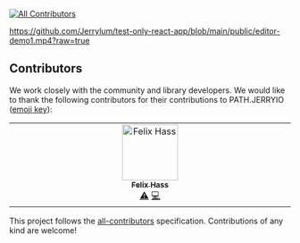 [![All Contributors](https://img.shields.io/github/all-contributors/Jerrylum/test-only-react-app?color=ee8449&style=flat-square)](#contributors)

https://github.com/Jerrylum/test-only-react-app/blob/main/public/editor-demo1.mp4?raw=true


## Contributors

We work closely with the community and library developers. We would like to thank the following contributors for their contributions to PATH.JERRYIO ([emoji key](https://allcontributors.org/docs/en/emoji-key)): 

<!-- ALL-CONTRIBUTORS-LIST:START - Do not remove or modify this section -->
<!-- prettier-ignore-start -->
<!-- markdownlint-disable -->
<table>
  <tbody>
    <tr>
      <td align="center" valign="top" width="14.28%"><a href="https://github.com/BattleCh1cken"><img src="https://avatars.githubusercontent.com/u/75806385?v=4?s=100" width="100px;" alt="Felix Hass"/><br /><sub><b>Felix Hass</b></sub></a><br /><a href="https://github.com/Jerrylum/test-only-react-app/commits?author=BattleCh1cken" title="Tests">⚠️</a> <a href="https://github.com/Jerrylum/test-only-react-app/commits?author=BattleCh1cken" title="Code">💻</a></td>
    </tr>
  </tbody>
</table>

<!-- markdownlint-restore -->
<!-- prettier-ignore-end -->

<!-- ALL-CONTRIBUTORS-LIST:END -->

This project follows the [all-contributors](https://allcontributors.org) specification.
Contributions of any kind are welcome!
